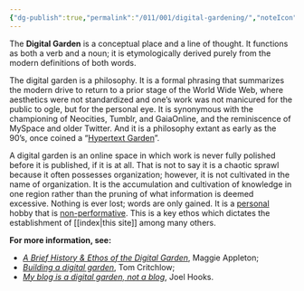 ```yaml
---
{"dg-publish":true,"permalink":"/011/001/digital-gardening/","noteIcon":"fallback","created":"2024-09-26T13:45:04.054-07:00","updated":"2024-09-26T15:41:38.338-07:00"}
---
```


The **Digital Garden** is a conceptual place and a line of thought. It functions as both a verb and a noun; it is etymologically derived purely from the modern definitions of both words.

The digital garden is a philosophy. It is a formal phrasing that summarizes the modern drive to return to a prior stage of the World Wide Web, where aesthetics were not standardized and one’s work was not manicured for the public to ogle, but for the personal eye. It is synonymous with the championing of Neocities, Tumblr, and GaiaOnline, and the reminiscence of MySpace and older Twitter. And it is a philosophy extant as early as the 90’s, once coined a “[Hypertext Garden](http://www.eastgate.com/garden/Enter.html)”.

A digital garden is an online space in which work is never fully polished before it is published, if it is at all. That is not to say it is a chaotic sprawl because it often possesses organization; however, it is not cultivated in the name of organization. It is the accumulation and cultivation of knowledge in one region rather than the pruning of what information is deemed excessive. Nothing is ever lost; words are only gained. It is a [personal](https://joelhooks.com/digital-garden) hobby that is [non-performative](https://tomcritchlow.com/2019/02/17/building-digital-garden/). This is a key ethos which dictates the establishment of [[index\|this site]] among many others.

**For more information, see:**
- *[A Brief History & Ethos of the Digital Garden](https://maggieappleton.com/garden-history)*, Maggie Appleton;
- *[Building a digital garden](https://tomcritchlow.com/2019/02/17/building-digital-garden/)*, Tom Critchlow;
- *[My blog is a digital garden, not a blog](https://joelhooks.com/digital-garden)*, Joel Hooks.